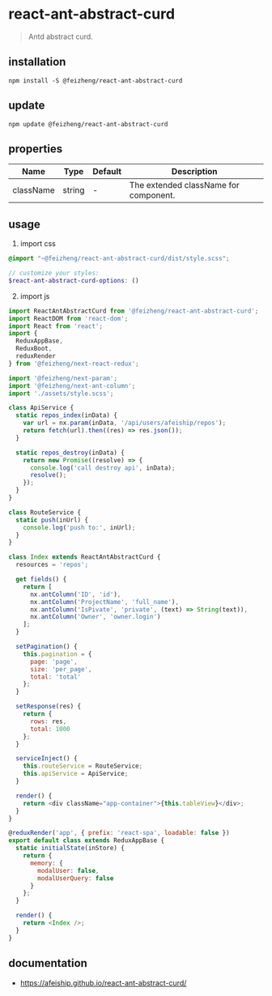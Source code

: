 # react-ant-abstract-curd
> Antd abstract curd.

## installation
```shell
npm install -S @feizheng/react-ant-abstract-curd
```

## update
```shell
npm update @feizheng/react-ant-abstract-curd
```

## properties
| Name      | Type   | Default | Description                           |
| --------- | ------ | ------- | ------------------------------------- |
| className | string | -       | The extended className for component. |


## usage
1. import css
  ```scss
  @import "~@feizheng/react-ant-abstract-curd/dist/style.scss";

  // customize your styles:
  $react-ant-abstract-curd-options: ()
  ```
2. import js
  ```js
  import ReactAntAbstractCurd from '@feizheng/react-ant-abstract-curd';
  import ReactDOM from 'react-dom';
  import React from 'react';
  import {
    ReduxAppBase,
    ReduxBoot,
    reduxRender
  } from '@feizheng/next-react-redux';

  import '@feizheng/next-param';
  import '@feizheng/next-ant-column';
  import './assets/style.scss';

  class ApiService {
    static repos_index(inData) {
      var url = nx.param(inData, '/api/users/afeiship/repos');
      return fetch(url).then((res) => res.json());
    }

    static repos_destroy(inData) {
      return new Promise((resolve) => {
        console.log('call destroy api', inData);
        resolve();
      });
    }
  }

  class RouteService {
    static push(inUrl) {
      console.log('push to:', inUrl);
    }
  }

  class Index extends ReactAntAbstractCurd {
    resources = 'repos';

    get fields() {
      return [
        nx.antColumn('ID', 'id'),
        nx.antColumn('ProjectName', 'full_name'),
        nx.antColumn('IsPivate', 'private', (text) => String(text)),
        nx.antColumn('Owner', 'owner.login')
      ];
    }

    setPagination() {
      this.pagination = {
        page: 'page',
        size: 'per_page',
        total: 'total'
      };
    }

    setResponse(res) {
      return {
        rows: res,
        total: 1000
      };
    }

    serviceInject() {
      this.routeService = RouteService;
      this.apiService = ApiService;
    }

    render() {
      return <div className="app-container">{this.tableView}</div>;
    }
  }

  @reduxRender('app', { prefix: 'react-spa', loadable: false })
  export default class extends ReduxAppBase {
    static initialState(inStore) {
      return {
        memory: {
          modalUser: false,
          modalUserQuery: false
        }
      };
    }

    render() {
      return <Index />;
    }
  }

  ```

## documentation
- https://afeiship.github.io/react-ant-abstract-curd/
